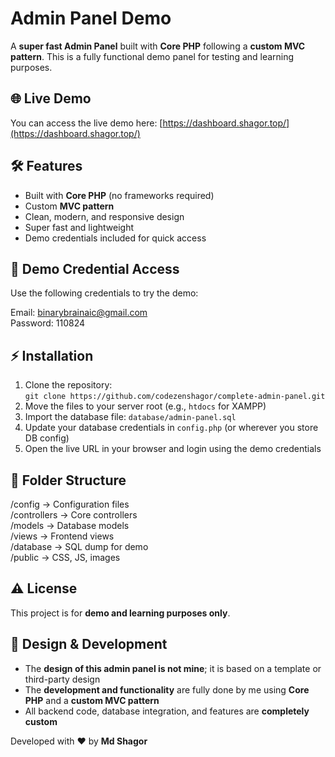 # Admin Panel Demo

A **super fast Admin Panel** built with **Core PHP** following a **custom MVC pattern**. This is a fully functional demo panel for testing and learning purposes.

## 🌐 Live Demo
You can access the live demo here: [https://dashboard.shagor.top/](https://dashboard.shagor.top/)

## 🛠 Features
- Built with **Core PHP** (no frameworks required)  
- Custom **MVC pattern**  
- Clean, modern, and responsive design  
- Super fast and lightweight  
- Demo credentials included for quick access  

## 🔑 Demo Credential Access
Use the following credentials to try the demo:

Email: binarybrainaic@gmail.com  
Password: 110824

## ⚡ Installation
1. Clone the repository:  
   `git clone https://github.com/codezenshagor/complete-admin-panel.git`  
2. Move the files to your server root (e.g., `htdocs` for XAMPP)  
3. Import the database file: `database/admin-panel.sql`  
4. Update your database credentials in `config.php` (or wherever you store DB config)  
5. Open the live URL in your browser and login using the demo credentials  

## 📂 Folder Structure
/config       -> Configuration files  
/controllers  -> Core controllers  
/models       -> Database models  
/views        -> Frontend views  
/database     -> SQL dump for demo  
/public       -> CSS, JS, images  

## ⚠ License
This project is for **demo and learning purposes only**.  

## 🎨 Design & Development
- The **design of this admin panel is not mine**; it is based on a template or third-party design  
- The **development and functionality** are fully done by me using **Core PHP** and a **custom MVC pattern**  
- All backend code, database integration, and features are **completely custom**  

Developed with ❤️ by **Md Shagor**

